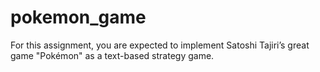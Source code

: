 # pokemon_game
For this assignment, you are expected to implement Satoshi Tajiri’s great game "Pokémon" as a text-based strategy game.
